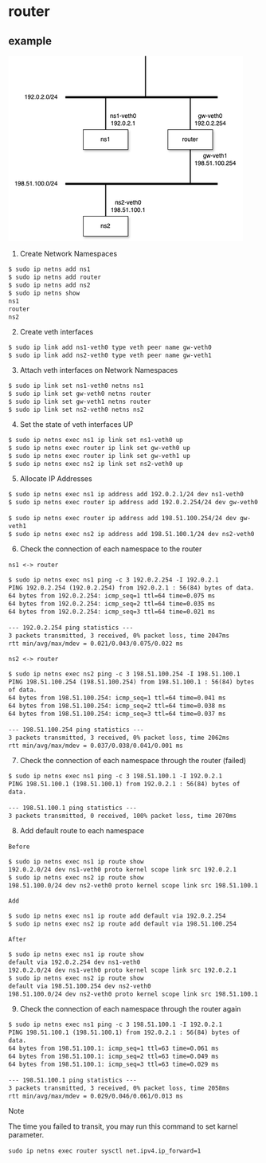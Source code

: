 # router

## example

![Network Configuration Diagram](./assets/router-network.drawio.png)

1. Create Network Namespaces
```
$ sudo ip netns add ns1
$ sudo ip netns add router
$ sudo ip netns add ns2
$ sudo ip netns show
ns1
router
ns2
```

2. Create veth interfaces
```
$ sudo ip link add ns1-veth0 type veth peer name gw-veth0
$ sudo ip link add ns2-veth0 type veth peer name gw-veth1
```

3. Attach veth interfaces on Network Namespaces
```
$ sudo ip link set ns1-veth0 netns ns1
$ sudo ip link set gw-veth0 netns router
$ sudo ip link set gw-veth1 netns router
$ sudo ip link set ns2-veth0 netns ns2
```

4. Set the state of veth interfaces UP
```
$ sudo ip netns exec ns1 ip link set ns1-veth0 up
$ sudo ip netns exec router ip link set gw-veth0 up
$ sudo ip netns exec router ip link set gw-veth1 up
$ sudo ip netns exec ns2 ip link set ns2-veth0 up
```

5. Allocate IP Addresses
```
$ sudo ip netns exec ns1 ip address add 192.0.2.1/24 dev ns1-veth0
$ sudo ip netns exec router ip address add 192.0.2.254/24 dev gw-veth0

$ sudo ip netns exec router ip address add 198.51.100.254/24 dev gw-veth1
$ sudo ip netns exec ns2 ip address add 198.51.100.1/24 dev ns2-veth0
```

6. Check the connection of each namespace to the router

`ns1 <-> router`
```
$ sudo ip netns exec ns1 ping -c 3 192.0.2.254 -I 192.0.2.1
PING 192.0.2.254 (192.0.2.254) from 192.0.2.1 : 56(84) bytes of data.
64 bytes from 192.0.2.254: icmp_seq=1 ttl=64 time=0.075 ms
64 bytes from 192.0.2.254: icmp_seq=2 ttl=64 time=0.035 ms
64 bytes from 192.0.2.254: icmp_seq=3 ttl=64 time=0.021 ms

--- 192.0.2.254 ping statistics ---
3 packets transmitted, 3 received, 0% packet loss, time 2047ms
rtt min/avg/max/mdev = 0.021/0.043/0.075/0.022 ms
```

`ns2 <-> router`
```
$ sudo ip netns exec ns2 ping -c 3 198.51.100.254 -I 198.51.100.1
PING 198.51.100.254 (198.51.100.254) from 198.51.100.1 : 56(84) bytes of data.
64 bytes from 198.51.100.254: icmp_seq=1 ttl=64 time=0.041 ms
64 bytes from 198.51.100.254: icmp_seq=2 ttl=64 time=0.038 ms
64 bytes from 198.51.100.254: icmp_seq=3 ttl=64 time=0.037 ms

--- 198.51.100.254 ping statistics ---
3 packets transmitted, 3 received, 0% packet loss, time 2062ms
rtt min/avg/max/mdev = 0.037/0.038/0.041/0.001 ms
```

7. Check the connection of each namespace through the router (failed)
```
$ sudo ip netns exec ns1 ping -c 3 198.51.100.1 -I 192.0.2.1
PING 198.51.100.1 (198.51.100.1) from 192.0.2.1 : 56(84) bytes of data.

--- 198.51.100.1 ping statistics ---
3 packets transmitted, 0 received, 100% packet loss, time 2070ms
```

8. Add default route to each namespace

`Before`
```
$ sudo ip netns exec ns1 ip route show
192.0.2.0/24 dev ns1-veth0 proto kernel scope link src 192.0.2.1
$ sudo ip netns exec ns2 ip route show
198.51.100.0/24 dev ns2-veth0 proto kernel scope link src 198.51.100.1
```

`Add`
```
$ sudo ip netns exec ns1 ip route add default via 192.0.2.254
$ sudo ip netns exec ns2 ip route add default via 198.51.100.254
```

`After`
```
$ sudo ip netns exec ns1 ip route show
default via 192.0.2.254 dev ns1-veth0 
192.0.2.0/24 dev ns1-veth0 proto kernel scope link src 192.0.2.1 
$ sudo ip netns exec ns2 ip route show
default via 198.51.100.254 dev ns2-veth0 
198.51.100.0/24 dev ns2-veth0 proto kernel scope link src 198.51.100.1
```

9. Check the connection of each namespace through the router again
```
$ sudo ip netns exec ns1 ping -c 3 198.51.100.1 -I 192.0.2.1
PING 198.51.100.1 (198.51.100.1) from 192.0.2.1 : 56(84) bytes of data.
64 bytes from 198.51.100.1: icmp_seq=1 ttl=63 time=0.061 ms
64 bytes from 198.51.100.1: icmp_seq=2 ttl=63 time=0.049 ms
64 bytes from 198.51.100.1: icmp_seq=3 ttl=63 time=0.029 ms

--- 198.51.100.1 ping statistics ---
3 packets transmitted, 3 received, 0% packet loss, time 2058ms
rtt min/avg/max/mdev = 0.029/0.046/0.061/0.013 ms
```

> [!NOTE]  
> The time you failed to transit, you may run this command to set karnel parameter.
> 
> `sudo ip netns exec router sysctl net.ipv4.ip_forward=1`
